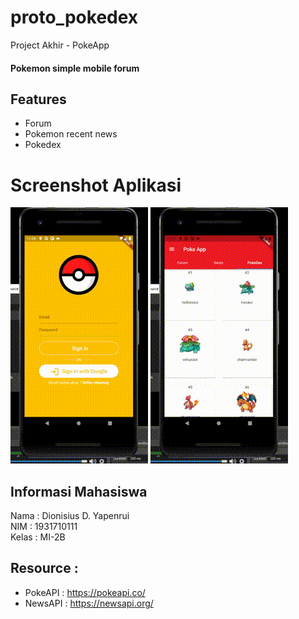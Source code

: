 # proto_pokedex

Project Akhir - PokeApp

#### Pokemon simple mobile forum

## Features

- Forum
- Pokemon recent news
- Pokedex

# Screenshot Aplikasi

![screenshot](img/neo1.gif)
![screenshot](img/neo2.gif)

## Informasi Mahasiswa

Nama : Dionisius D. Yapenrui <br>
NIM : 1931710111 <br>
Kelas : MI-2B

## Resource :

- PokeAPI : https://pokeapi.co/
- NewsAPI : https://newsapi.org/
